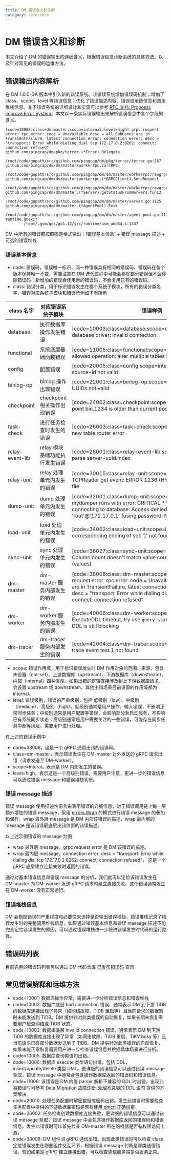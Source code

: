 ```yaml
---
title: DM 错误含义和诊断
category: reference
---
```


# DM 错误含义和诊断

本文介绍了 DM 的错误输出的详细含义，根据错误信息诊断系统的具体方法，以及针对常见的错误的运维方法。

## 错误输出内容解析

在 DM 1.0.0-GA 版本中引入新的错误系统。该错误系统增加错误码机制；增加了 class、scope、level 等错误信息；优化了错误描述内容、错误调用链信息和调用堆栈信息。关于错误系统的详细设计和实现可以参考 [RFC 文档: Proposal: Improve Error System](https://github.com/pingcap/dm/blob/master/docs/RFCS/20190722_error_handling.md)。本文以一条实际错误输出来解析错误信息中各个字段的含义。

```
[code=38008:class=dm-master:scope=internal:level=high] grpc request error: rpc error: code = Unavailable desc = all SubConns are in TransientFailure, latest connection error: connection error: desc = "transport: Error while dialing dial tcp 172.17.0.2:8262: connect: connection refused"
github.com/pingcap/dm/pkg/terror.(*Error).Delegate
        /root/code/gopath/src/github.com/pingcap/dm/pkg/terror/terror.go:267
github.com/pingcap/dm/dm/master/workerrpc.callRPC
        /root/code/gopath/src/github.com/pingcap/dm/dm/master/workerrpc/rawgrpc.go:124
github.com/pingcap/dm/dm/master/workerrpc.(*GRPCClient).SendRequest
        /root/code/gopath/src/github.com/pingcap/dm/dm/master/workerrpc/rawgrpc.go:64
github.com/pingcap/dm/dm/master.(*Server).getStatusFromWorkers.func2
        /root/code/gopath/src/github.com/pingcap/dm/dm/master/server.go:1125
github.com/pingcap/dm/dm/master.(*AgentPool).Emit
        /root/code/gopath/src/github.com/pingcap/dm/dm/master/agent_pool.go:117
runtime.goexit
        /root/.gvm/gos/go1.12/src/runtime/asm_amd64.s:1337
```

DM 中所有的错误都按照固定格式输出：[错误基本信息] + 错误 message 描述 + 可选的错误堆栈

### 错误基本信息

- code: 错误码，错误唯一标识，同一种错误具有相同的错误码，错误码在各个版本保持唯一不变，需要注意在 DM 迭代过程中可能会移除部分错误但不会移除错误码；新增加的错误会使用新的错误码，不会复用已有的错误码。
- class: 错误分类，用于标识错误发生在哪个系统子模块，所有的错误分类名字，错误对应系统子模块和错误示例如下表所示

| class 名字     | 对应错误系统子模块             | 错误样例                                                     |
| -------------- | ------------------------------ | ------------------------------------------------------------ |
| database       | 执行数据库操作发生错误         | [code=10003:class=database:scope=downstream:level=medium] database driver: invalid connection |
| functional     | 系统底层基础函数错误           | [code=11005:class=functional:scope=internal:level=high] not allowed operation: alter multiple tables in one statement |
| config         | 配置错误                       | [code=20005:class=config:scope=internal:level=medium] empty source-id not valid |
| binlog-op      | binlog 操作出现错误            | [code=22001:class=binlog-op:scope=internal:level=high] empty UUIDs not valid |
| checkpoint     | checkpoint 相关操作出现错误    | [code=24002:class=checkpoint:scope=internal:level=high] save point bin.1234 is older than current pos bin.1371 |
| task-check     | 进行任务检查时发生的错误       | [code=26003:class=task-check:scope=internal:level=medium] new table router error |
| relay-event-lib| relay 模块基础功能执行发生错误 | [code=28001:class=relay-event-lib:scope=internal:level=high] parse server-uuid.index |
| relay-unit     | relay 处理单元内发生的错误     | [code=30015:class=relay-unit:scope=upstream:level=high] TCPReader get event: ERROR 1236 (HY000): Could not open log file |
| dump-unit      | dump 处理单元内发生的错误      | [code=32001:class=dump-unit:scope=internal:level=high] mydumper runs with error: CRITICAL **: 15:12:17.559: Error connecting to database: Access denied for user 'root'@'172.17.0.1' (using password: NO) |
| load-unit      | load 处理单元内发生的错误      | [code=34002:class=load-unit:scope=internal:level=high] corresponding ending of sql: ')' not found |
| sync-unit      | sync 处理单元内发生的错误      | [code=36027:class=sync-unit:scope=internal:level=high] Column count doesn't match value count: 9 (columns) vs 10 (values) |
| dm-master      | dm-master 服务内部发生的错误   | [code=38008:class=dm-master:scope=internal:level=high] grpc request error: rpc error: code = Unavailable desc = all SubConns are in TransientFailure, latest connection error: connection error: desc = "transport: Error while dialing dial tcp 172.17.0.2:8262: connect: connection refused" |
| dm-worker      | dm-worker 服务内部发生的错误   | [code=40066:class=dm-worker:scope=internal:level=high] ExecuteDDL timeout, try use `query-status` to query whether the DDL is still blocking |
| dm-tracer      | dm-tracer 服务内部发生的错误   | [code=42004:class=dm-tracer:scope=internal:level=medium] trace event test.1 not found |

- scope: 错误作用域，用于标识错误发生时 DM 作用对象的范围、来源，包含 未设置（not-set）、上游数据库（upstream）、下游数据库（downstream）、内部（internal）四种类型。如果出错的逻辑直接涉及到上下游数据库请求，会设置 upstream 或 downstream，其他出错场景目前设置的作用域都为 internal。
- level: 错误级别，错误的严重级别，包括 低级别（low）、中级别（medium）、高级别（high）。低级别通常是用户操作、输入错误，不影响正常同步任务；中级别通常是用户配置等错误，会影响部分新启动服务，不影响已有系统同步状态；高级别通常是用户需要关注的一些错误，可能存在同步任务中断等风险，需要用户进行处理。

在上述的错误示例中

- code=38008，这是一个 gRPC 通信出错的错误码。
- class=dm-master，表示错误发生在 DM-master 对外发送的 gRPC 请求出错（请求发送至 DM-worker）。
- scope=interal，表示是 DM 内部发生的错误。
- level=high，表示这是一个高级别错误，需要用户注意，更进一步的错误信息可以通过错误 message 和错误堆栈判断。

### 错误 message 描述

错误 message 使用描述性语言来表示错误的详细信息，对于错误调用链上每一层额外增加的错误 message，采用 [errors.Wrap](https://godoc.org/github.com/pkg/errors#hdr-Adding_context_to_an_error) 的模式进行错误 message 的叠加和保存。wrap 最外层 message 是 DM 内部该错误的描述，wrap 最内层的 message 是该错误最底层出错位置的错误描述。

以上述示例错误的 message 为例

- wrap 最外层 message，grpc request error 是 DM 该错误的描述。
- wrap 最内层 message，connection error: desc = "transport: Error while dialing dial tcp 172.17.0.2:8262: connect: connection refused"， 这是一个 gRPC 底层建立连接失败时返回的错误。

通过对基本错误信息和错误 message 的分析，我们就可以定位该错误发生在 DM-master 向 DM-worker 发送 gRPC 请求时建立连接失败。这个错误通常发生在 DM-worker 没有正常运行。

### 错误堆栈信息

DM 会根据错误的严重程度和必要性来选择是否输出错误堆栈，错误堆栈记录了错误发生时的完整调用堆栈信息，如果通过错误基本信息和错误 message 描述不能完全定位错误发生的原因，可以通过错误堆栈进一步跟进错误发生时代码的运行路径。

## 错误码列表

目前完整的错误码列表可以通过 DM 代码仓库 [已发布错误码](https://github.com/pingcap/dm/blob/master/_utils/terror_gen/errors_release.txt) 查询

## 常见错误解释和运维方法

- code=10001: 数据库操作异常，需要进一步分析错误信息和错误堆栈
- code=10002: 数据库底层 bad connection 错误，通常表示 DM 到下游 TiDB 的数据库连接出现了异常（如网络故障、TiDB 重启等）且当前请求的数据暂时未能发送到 TiDB。DM 提供针对此类错误的自动恢复，如果长期未恢复需要用户检查网络或 TiDB 状态。
- code=10003: 数据库底层 invalid connection 错误，通常表示 DM 到下游 TiDB 的数据库连接出现了异常（如网络故障、TiDB 重启、TiKV busy 等）且当前请求已有部分数据发送到了 TiDB。DM 提供针对此类错误的自动恢复，如果未能正常恢复需要用户进一步检查错误信息并根据具体场景进行分析。
- code=10005: 数据库查询类语句出错。
- code=10006: 数据库 execute 类型语句出错，包括 DDL，insert/update/delete 类型 DML。更详细的错误信息可以通过错误 message 获取，错误 message 中通常会包含操作数据库返回的错误码和错误信息。
- code=11006: 该错误是 DM 内置 parser 解析不兼容的 DDL 时出错，出现此类错误时可参考 [Data Migration 故障诊断-处理不兼容的 DDL 语句](/dev/how-to/troubleshoot/data-migration.md#处理不兼容的-ddl-语句) 提供的方案解决。
- code=20010: 处理任务配置时解密数据库密码出错。发生此错误时需要检查任务配置中提供的下游数据库密码是否有[使用 dmctl 正确加密](/dev/how-to/deploy/data-migration-with-ansible.md#使用-dmctl-加密上游-mysql-用户密码)。
- code=26002: 任务检查创建数据库连接失败，更详细的错误信息可以通过错误 message 获取，错误 message 中会包含操作数据库返回的错误码和错误信息。发生此错误时可以首先检查 DM-master 所在的机器是否有权限访问上游。
- code=38008: DM 组件间 gRPC 通信出错。出现此类错误时可以检查 class 定位错误发生在哪些组件交互环节，根据错误 message 判断是哪类通信错误。譬如如果是 gRPC 建立连接出错，可以检查通信服务端是否服务正常。
